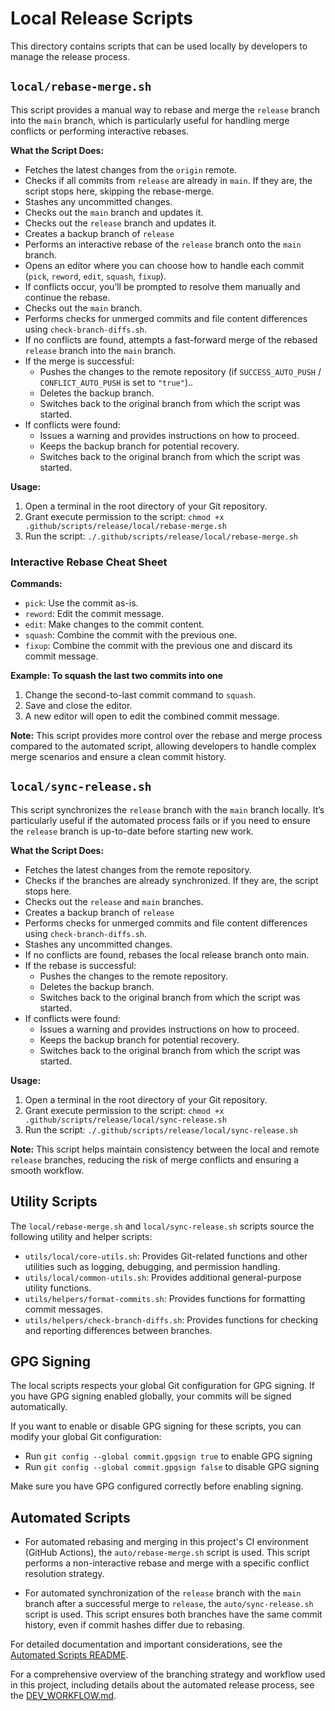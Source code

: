 # Local Release Scripts

This directory contains scripts that can be used locally by developers to manage the release process.

## `local/rebase-merge.sh`

This script provides a manual way to rebase and merge the `release` branch into the `main` branch,
which is particularly useful for handling merge conflicts or performing interactive rebases.

**What the Script Does:**

*   Fetches the latest changes from the `origin` remote.
*   Checks if all commits from `release` are already in `main`. If they are, the script stops here, skipping the rebase-merge.
*   Stashes any uncommitted changes.
*   Checks out the `main` branch and updates it.
*   Checks out the `release` branch and updates it.
*   Creates a backup branch of `release`
*   Performs an interactive rebase of the `release` branch onto the `main` branch.
*   Opens an editor where you can choose how to handle each commit (`pick`, `reword`, `edit`, `squash`, `fixup`).
*   If conflicts occur, you’ll be prompted to resolve them manually and continue the rebase.
*   Checks out the `main` branch.
*   Performs checks for unmerged commits and file content differences using `check-branch-diffs.sh`.
*   If no conflicts are found, attempts a fast-forward merge of the rebased `release` branch into the `main` branch.
*   If the merge is successful:
    *   Pushes the changes to the remote repository (if `SUCCESS_AUTO_PUSH` / `CONFLICT_AUTO_PUSH` is set to `"true"`)..
    *   Deletes the backup branch.
    *   Switches back to the original branch from which the script was started.
*   If conflicts were found:
    *   Issues a warning and provides instructions on how to proceed.
    *   Keeps the backup branch for potential recovery.
    *   Switches back to the original branch from which the script was started.

**Usage:**

1.  Open a terminal in the root directory of your Git repository.
2.  Grant execute permission to the script: `chmod +x .github/scripts/release/local/rebase-merge.sh`
3.  Run the script: `./.github/scripts/release/local/rebase-merge.sh`

### Interactive Rebase Cheat Sheet

**Commands:**

* `pick`: Use the commit as-is.
* `reword`: Edit the commit message.
* `edit`: Make changes to the commit content.
* `squash`: Combine the commit with the previous one.
* `fixup`: Combine the commit with the previous one and discard its commit message.

**Example: To squash the last two commits into one**

1. Change the second-to-last commit command to `squash`.
2. Save and close the editor.
3. A new editor will open to edit the combined commit message.

**Note:** This script provides more control over the rebase and merge process compared to the automated script,
allowing developers to handle complex merge scenarios and ensure a clean commit history.

## `local/sync-release.sh`

This script synchronizes the `release` branch with the `main` branch locally.
It’s particularly useful if the automated process fails or if you need to ensure the `release` branch is up-to-date before starting new work.

**What the Script Does:**

*   Fetches the latest changes from the remote repository.
*   Checks if the branches are already synchronized. If they are, the script stops here.
*   Checks out the `release` and `main` branches.
*   Creates a backup branch of `release`
*   Performs checks for unmerged commits and file content differences using `check-branch-diffs.sh`.
*   Stashes any uncommitted changes.
*   If no conflicts are found, rebases the local release branch onto main.
*   If the rebase is successful:
    * Pushes the changes to the remote repository.
    * Deletes the backup branch.
    * Switches back to the original branch from which the script was started.
*   If conflicts were found:
    * Issues a warning and provides instructions on how to proceed.
    * Keeps the backup branch for potential recovery.
    * Switches back to the original branch from which the script was started.

**Usage:**

1.  Open a terminal in the root directory of your Git repository.
2.  Grant execute permission to the script: `chmod +x .github/scripts/release/local/sync-release.sh`
3.  Run the script: `./.github/scripts/release/local/sync-release.sh`

**Note:** This script helps maintain consistency between the local and remote `release` branches,
reducing the risk of merge conflicts and ensuring a smooth workflow.

## Utility Scripts

The `local/rebase-merge.sh` and `local/sync-release.sh` scripts source the following utility and helper scripts:

*   `utils/local/core-utils.sh`: Provides Git-related functions and other utilities such as logging, debugging, and permission handling.
*   `utils/local/common-utils.sh`: Provides additional general-purpose utility functions.
*   `utils/helpers/format-commits.sh`: Provides functions for formatting commit messages.
*   `utils/helpers/check-branch-diffs.sh`: Provides functions for checking and reporting differences between branches.

## GPG Signing

The local scripts respects your global Git configuration for GPG signing. If you have GPG signing enabled globally, your commits will be signed
automatically.

If you want to enable or disable GPG signing for these scripts, you can modify your global Git configuration:

* Run `git config --global commit.gpgsign true` to enable GPG signing
* Run `git config --global commit.gpgsign false` to disable GPG signing

Make sure you have GPG configured correctly before enabling signing.

## Automated Scripts

* For automated rebasing and merging in this project's CI environment (GitHub Actions), the `auto/rebase-merge.sh` script is used.
  This script performs a non-interactive rebase and merge with a specific conflict resolution strategy.

* For automated synchronization of the `release` branch with the `main` branch after a successful merge to `release`, the `auto/sync-release.sh`
  script is used. This script ensures both branches have the same commit history, even if commit hashes differ due to rebasing.

For detailed documentation and important considerations, see the [Automated Scripts README](../auto/README.md).

For a comprehensive overview of the branching strategy and workflow used in this project, including details about the automated release process,
see the [DEV_WORKFLOW.md](../../../../DEV_WORKFLOW.md).
